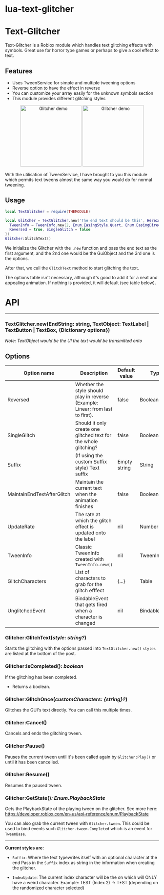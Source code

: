 # lua-text-glitcher


# Text-Glitcher

Text-Glitcher is a Roblox module which handles text glitching effects with symbols. Great use for horror type games or perhaps to give a cool effect to text.

## Features
 - Uses TweenService for simple and multiple tweening options
 - Reverse option to have the effect in reverse
 - You can customize your array easily for the unknown symbols section
- This module provides different glitching styles

<p align="center">
  <img src="https://cdn.discordapp.com/attachments/577991646449238016/847567303116849152/ezgif-2-ab923b990e8b.gif" alt="Glitcher demo" height="200">
  <img src="https://cdn.discordapp.com/attachments/577991646449238016/847567323790966814/3M75PUZhkU.gif" alt="Glitcher demo" height="200">
</p>

With the utilisation of TweenService, I have brought to you this module which permits text tweens almost the same way you would do for normal tweening.

## Usage
```lua
local TextGlitcher = require(THEMODULE)

local Glitcher = TextGlitcher.new('The end text should be this', HereIsTheTextLabel,{
  TweenInfo = TweenInfo.new(2, Enum.EasingStyle.Quart, Enum.EasingDirection.InOut),
  Reversed = true, SingleGlitch = false
})
Glitcher:GlitchText()
```
We initialize the Glitcher with the `.new` function and pass the end text as the first argument, and the 2nd one would be the GuiObject and the 3rd one is the options.

After that, we call the `GlitchText` method to start glitching the text.

The options table isn't necessary, although it's good to add it for a neat and appealing animation. If nothing is provided, it will default (see table below).




# API
---

### TextGlitcher.new(EndString: string, TextObject: TextLabel \| TextButton \| TextBox, {Dictionary options})

*Note: TextObject would be the UI the text would be transmitted onto*


## Options

| Option name | Description | Default value | Type |
| ----------- | ----------- | ------------- | ---- |
| Reversed | Whether the style should play in reverse (Example: Linear; from last to first). | false | Boolean
| SingleGlitch | Should it only create one glitched text for the whole glitching? | false | Boolean
| Suffix | (If using the custom Suffix style) Text suffix | Empty string | String
| MaintainEndTextAfterGlitch | Maintain the current text when the animation finishes | false | Boolean
| UpdateRate | The rate at which the glitch effect is updated onto the label | nil | Number
| TweenInfo | Classic TweenInfo created with `TweenInfo.new()` | nil | TweenInfo
| GlitchCharacters | List of characters to grab for the glitch efffect | {...} | Table
| UnglitchedEvent | BindableEvent that gets fired when a character is changed | nil | BindableEvent



### Glitcher:GlitchText(*style: string?*)

Starts the glitching with the options passed into `TextGlitcher.new()`
`styles` are listed at the bottom of the post.


### Glitcher:IsCompleted()*: boolean*

If the glitching has been completed.

- Returns a boolean.


### Glitcher:GlitchOnce(*customCharacters: {string}?*)

Glitches the GUI's text directly. You can call this multiple times.


### Glitcher:Cancel()

Cancels and ends the glitching tween.


### Glitcher:Pause()

Pauses the current tween until it's been called again by `Glitcher:Play()` or until it has been cancelled.


### Glitcher:Resume()

Resumes the paused tween.


### Glitcher:GetState()*: Enum.PlaybackState*

Gets the PlaybackState of the playing tween on the glitcher.
See more here: https://developer.roblox.com/en-us/api-reference/enum/PlaybackState

You can also grab the current tween with `Glitcher.tween`. This could be used to bind events such `Glitcher.tween.Completed` which is an event for `TweenBase`.

---

**Current styles are:**
* `Suffix`: Where the text typewrites itself with an optional character at the end
Pass in the `Suffix` index as string in the information when creating the glitcher.

* `IndexUpdate`: The current index character will be the on which will ONLY have a weird character. Example: TEST (Index 2) -> T\*ST (depending on the randomized character selected)

